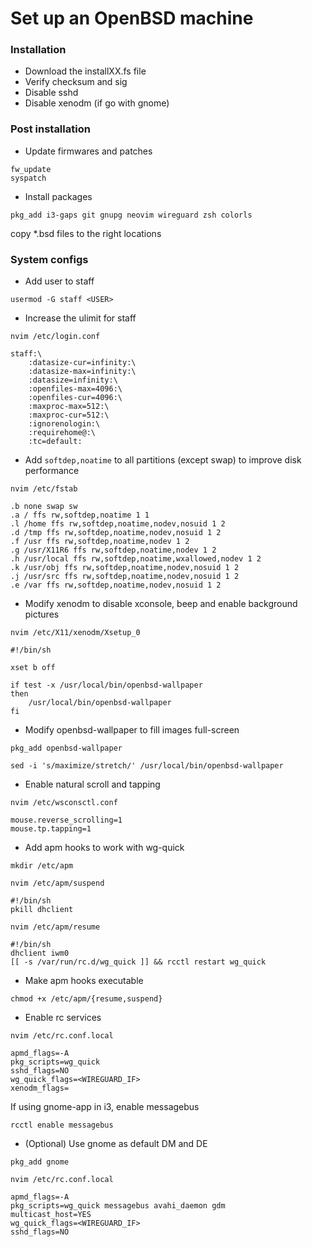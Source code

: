 # Set up an OpenBSD machine

### Installation
- Download the installXX.fs file
- Verify checksum and sig
- Disable sshd
- Disable xenodm (if go with gnome)


### Post installation
- Update firmwares and patches
```
fw_update
syspatch
```


- Install packages
```
pkg_add i3-gaps git gnupg neovim wireguard zsh colorls
```

copy \*.bsd files to the right locations


### System configs
- Add user to staff
```
usermod -G staff <USER>
```


- Increase the ulimit for staff
```
nvim /etc/login.conf

staff:\
	:datasize-cur=infinity:\
	:datasize-max=infinity:\
	:datasize=infinity:\
	:openfiles-max=4096:\
	:openfiles-cur=4096:\
	:maxproc-max=512:\
	:maxproc-cur=512:\
	:ignorenologin:\
	:requirehome@:\
	:tc=default:
```


- Add `softdep,noatime` to all partitions (except swap) to improve disk performance
```
nvim /etc/fstab

.b none swap sw
.a / ffs rw,softdep,noatime 1 1
.l /home ffs rw,softdep,noatime,nodev,nosuid 1 2
.d /tmp ffs rw,softdep,noatime,nodev,nosuid 1 2
.f /usr ffs rw,softdep,noatime,nodev 1 2
.g /usr/X11R6 ffs rw,softdep,noatime,nodev 1 2
.h /usr/local ffs rw,softdep,noatime,wxallowed,nodev 1 2
.k /usr/obj ffs rw,softdep,noatime,nodev,nosuid 1 2
.j /usr/src ffs rw,softdep,noatime,nodev,nosuid 1 2
.e /var ffs rw,softdep,noatime,nodev,nosuid 1 2
````


- Modify xenodm to disable xconsole, beep and enable background pictures
```
nvim /etc/X11/xenodm/Xsetup_0

#!/bin/sh

xset b off

if test -x /usr/local/bin/openbsd-wallpaper
then
	/usr/local/bin/openbsd-wallpaper
fi
```


- Modify openbsd-wallpaper to fill images full-screen
```
pkg_add openbsd-wallpaper

sed -i 's/maximize/stretch/' /usr/local/bin/openbsd-wallpaper
```


- Enable natural scroll and tapping
```
nvim /etc/wsconsctl.conf

mouse.reverse_scrolling=1
mouse.tp.tapping=1
```


- Add apm hooks to work with wg-quick
```
mkdir /etc/apm
```

```
nvim /etc/apm/suspend

#!/bin/sh
pkill dhclient
```

```
nvim /etc/apm/resume

#!/bin/sh
dhclient iwm0
[[ -s /var/run/rc.d/wg_quick ]] && rcctl restart wg_quick
```

- Make apm hooks executable
```
chmod +x /etc/apm/{resume,suspend}
```


- Enable rc services
```
nvim /etc/rc.conf.local

apmd_flags=-A
pkg_scripts=wg_quick
sshd_flags=NO
wg_quick_flags=<WIREGUARD_IF>
xenodm_flags=
```

If using gnome-app in i3, enable messagebus
```
rcctl enable messagebus
```


- (Optional) Use gnome as default DM and DE
```
pkg_add gnome

nvim /etc/rc.conf.local

apmd_flags=-A
pkg_scripts=wg_quick messagebus avahi_daemon gdm
multicast_host=YES
wg_quick_flags=<WIREGUARD_IF>
sshd_flags=NO
```
